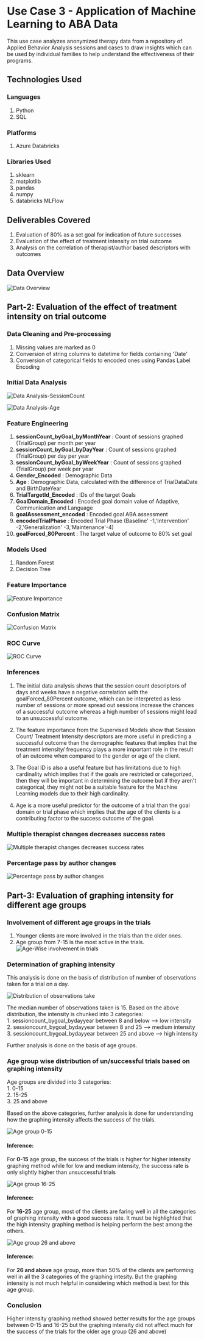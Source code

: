 # Use Case 3 - Application of Machine Learning to ABA Data

This use case analyzes anonymized therapy data from a repository of Applied Behavior Analysis sessions and cases to draw insights which can be used by individual families to help understand the effectiveness of their programs. 

## Technologies Used

### Languages

1. Python
2. SQL

### Platforms

1. Azure Databricks

### Libraries Used

1. sklearn
2. matplotlib
3. pandas
4. numpy
5. databricks MLFlow

## Deliverables Covered

1. Evaluation of 80% as a set goal for indication of future successes
2. Evaluation of the effect of treatment intensity on trial outcome
3. Analysis on the correlation of therapist/author based descriptors with outcomes

## Data Overview

![Data Overview](images/data.png)

## Part-2: Evaluation of the effect of treatment intensity on trial outcome

### Data Cleaning and Pre-processing

1. Missing values are marked as 0
2. Conversion of string columns to datetime for fields containing 'Date'
3. Conversion of categorical fields to encoded ones using Pandas Label Encoding

### Initial Data Analysis

![Data Analysis-SessionCount](images/data_analysis.png)

![Data Analysis-Age](images/age_outcome.png)

### Feature Engineering

1. **sessionCount_byGoal_byMonthYear** : Count of sessions graphed (TrialGroup) per month per year 
2. **sessionCount_byGoal_byDayYear** : Count of sessions graphed (TrialGroup) per day per year 
3. **sessionCount_byGoal_byWeekYear** : Count of sessions graphed (TrialGroup) per week per year
4. **Gender_Encoded** : Demographic Data
5. **Age** : Demographic Data, calculated with the difference of TrialDataDate and BirthDateYear
6. **TrialTargetId_Encoded** : IDs of the target Goals
7. **GoalDomain_Encoded** : Encoded goal domain value of Adaptive, Communication and Language
8. **goalAssessment_encoded** : Encoded goal ABA assessment
9. **encodedTrialPhase** : Encoded Trial Phase (Baseline' -1,'Intervention' -2,'Generalization' -3,'Maintenance'-4)
10. **goalForced_80Percent** : The target value of outcome to 80% set goal

### Models Used

1. Random Forest
2. Decision Tree

### Feature Importance

![Feature Importance](images/feature_importance.png)

### Confusion Matrix

![Confusion Matrix](images/confusion.png)

### ROC Curve

![ROC Curve](images/roc.png)

### Inferences

1. The initial data analysis shows that the session count descriptors of days and weeks have a negative correlation with the goalForced_80Percent outcome, which can be interpreted as less number of sessions or more spread out sessions increase the chances of a successful outcome whereas a high number of sessions might lead to an unsuccessful outcome.

2. The feature importance from the Supervised Models show that Session Count/ Treatment Intensity descriptors
are more useful in predicting a successful outcome than the demographic features that implies that the treatment intensity/ frequency plays a more important role in the result of an outcome when compared to the gender or age of the client.

3. The Goal ID is also a useful feature but has limitations due to high cardinality which implies that if the goals are restricted or categorized, then they will be important in determining the outcome but if they aren't categorical, they might not be a suitable feature for the Machine Learning models due to their high cardinality.

4. Age is a more useful predictor for the outcome of a trial than the goal domain or trial phase which implies that the age of the clients is a contributing factor to the success outcome of the goal.

### Multiple therapist changes decreases success rates

![Multiple therapist changes decreases success rates](images/success_ther.png)

### Percentage pass by author changes

![Percentage pass by author changes](images/pctpass.png)

## Part-3: Evaluation of graphing intensity for different age groups

### Involvement of different age groups in the trials
1. Younger clients are more involved in the trials than the older ones. 
2. Age group from 7-15 is the most active in the trials.
![Age-Wise involvement in trials](images/agegrup_involvement_trials.png)

### Determination of graphing intensity
This analysis is done on the basis of distribution of number of observations taken for a trial on a day.

![Distribution of observations take](images/boxplot_graphing_intensity.png)

The median number of observations taken is 15. Based on the above distribution, the intensity is chunked into 3 categories:   
    1. sessioncount_bygoal_bydayyear between 8 and below --> low intensity  
    2. sessioncount_bygoal_bydayyear between 8 and 25 --> medium intensity  
    3. sessioncount_bygoal_bydayyear between 25 and above --> high intensity  

Further analysis is done on the basis of age groups. 

### Age group wise distribution of un/successful trials based on graphing intensity
Age groups are divided into 3 categories:   
    1. 0-15   
    2. 15-25   
    3. 25 and above   

Based on the above categories, further analysis is done for understanding how the graphing intensity affects the success of the trials.

![Age group 0-15](images/age0_15_trialintensity.png)
#### Inference:
For **0-15** age group, the success of the trials is higher for higher intensity graphing method while for low and medium intensity, the success rate is only slightly higher than unsuccessful trials

![Age group 16-25](images/age16_25_trialintensity.png)
#### Inference:
For **16-25** age group, most of the clients are faring well in all the categories of graphing intensity with a good success rate. It must be highlighted that the high intensity graphing method is helping perform the best among the others.

![Age group 26 and above](images/age26_and_above_trialintensity.png)
#### Inference:
For **26 and above** age group, more than 50% of the clients are performing well in all the 3 categories of the graphing intesity. But the graphing intensity is not much helpful in considering which method is best for this age group. 

### Conclusion
Higher intensity graphing method showed better results for the age groups between 0-15 and 16-25 but the graphing intensity did not affect much for the success of the trials for the older age group (26 and above)

